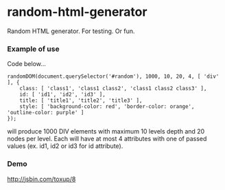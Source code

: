 random-html-generator
=====================

Random HTML generator. For testing. Or fun.

### Example of use ###

Code below...

```
randomDOM(document.querySelector('#random'), 1000, 10, 20, 4, [ 'div' ], {
    class: [ 'class1', 'class1 class2', 'class1 class2 class3' ],
    id: [ 'id1', 'id2', 'id3' ],
    title: [ 'title1', 'title2', 'title3' ],
    style: [ 'background-color: red', 'border-color: orange', 'outline-color: purple' ]
});

```
will produce 1000 DIV elements with maximum 10 levels depth and 20 nodes per level. Each will have at most 4 attributes with one of passed values (ex. id1, id2 or id3 for id attribute).

### Demo ###
http://jsbin.com/toxup/8
